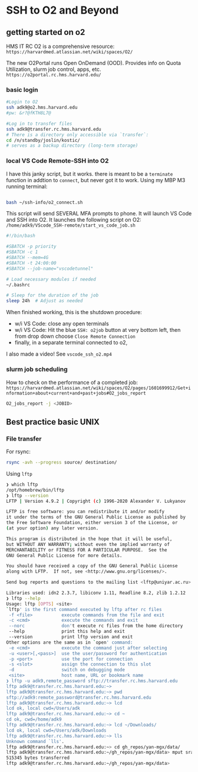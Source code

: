 # SSH to O2 and Beyond

## getting started on o2

HMS IT RC O2 is a comprehensive resource:
`https://harvardmed.atlassian.net/wiki/spaces/O2/`

The new O2Portal runs Open OnDemand (OOD). Provides info on Quota Utilization, slurm job control, apps, etc.
`https://o2portal.rc.hms.harvard.edu/`

### basic login

```bash
#Login to O2
ssh adk9@o2.hms.harvard.edu
#pw: &r?@fKTH8L7@

#Log in to transfer files
ssh adk9@transfer.rc.hms.harvard.edu
# There is a directory only accessible via `transfer`:
cd /n/standby/joslin/kostic/
# serves as a backup directory (long-term storage)
```

### local VS Code Remote-SSH into O2

I have this janky script, but it works. there is meant to be a `terminate` function in addtion to `connect`, but never got it to work.
Using my MBP M3 running terminal:

```bash

bash ~/ssh-info/o2_connect.sh
```

This script will send SEVERAL MFA prompts to phone. It will launch VS Code and SSH into O2. It launches the following script on O2:
`/home/adk9/VScode_SSH-remote/start_vs_code_job.sh`

```bash
#!/bin/bash

#SBATCH -p priority
#SBATCH -c 1
#SBATCH --mem=4G
#SBATCH -t 24:00:00
#SBATCH --job-name="vscodetunnel"

# Load necessary modules if needed
~/.bashrc

# Sleep for the duration of the job
sleep 24h  # Adjust as needed
```

When finished working, this is the shutdown procedure:

- w/i VS Code: close any open terminals
- w/i VS Code: Hit the blue `SSH: o2job` button at very bottom left, then from drop down choose `Close Remote Connection`
- finally, in a separate terminal connected to o2,

I also made a video!
See `vscode_ssh_o2.mp4`

### slurm job scheduling

How to check on the performance of a completed job:
`https://harvardmed.atlassian.net/wiki/spaces/O2/pages/1601699912/Get+information+about+current+and+past+jobs#O2_jobs_report`

```bash
O2_jobs_report -j <JOBID>
```

## Best practice basic UNIX

### File transfer

For rsync:

```bash
rsync -avh --progress source/ destination/
```

Using `lftp`

```bash
❯ which lftp
/opt/homebrew/bin/lftp
❯ lftp --version
LFTP | Version 4.9.2 | Copyright (c) 1996-2020 Alexander V. Lukyanov

LFTP is free software: you can redistribute it and/or modify
it under the terms of the GNU General Public License as published by
the Free Software Foundation, either version 3 of the License, or
(at your option) any later version.

This program is distributed in the hope that it will be useful,
but WITHOUT ANY WARRANTY; without even the implied warranty of
MERCHANTABILITY or FITNESS FOR A PARTICULAR PURPOSE.  See the
GNU General Public License for more details.

You should have received a copy of the GNU General Public License
along with LFTP.  If not, see <http://www.gnu.org/licenses/>.

Send bug reports and questions to the mailing list <lftp@uniyar.ac.ru>.

Libraries used: idn2 2.3.7, libiconv 1.11, Readline 8.2, zlib 1.2.12
❯ lftp --help
Usage: lftp [OPTS] <site>
`lftp' is the first command executed by lftp after rc files
 -f <file>           execute commands from the file and exit
 -c <cmd>            execute the commands and exit
 --norc              don't execute rc files from the home directory
 --help              print this help and exit
 --version           print lftp version and exit
Other options are the same as in `open' command:
 -e <cmd>            execute the command just after selecting
 -u <user>[,<pass>]  use the user/password for authentication
 -p <port>           use the port for connection
 -s <slot>           assign the connection to this slot
 -d                  switch on debugging mode
 <site>              host name, URL or bookmark name
❯ lftp -u adk9,remote_password sftp://transfer.rc.hms.harvard.edu
lftp adk9@transfer.rc.hms.harvard.edu:~> 
lftp adk9@transfer.rc.hms.harvard.edu:~> pwd
sftp://adk9:remote_password@transfer.rc.hms.harvard.edu
lftp adk9@transfer.rc.hms.harvard.edu:~> lcd
lcd ok, local cwd=/Users/adk
lftp adk9@transfer.rc.hms.harvard.edu:~> cd ~
cd ok, cwd=/home/adk9   
lftp adk9@transfer.rc.hms.harvard.edu:~> lcd ~/Downloads/
lcd ok, local cwd=/Users/adk/Downloads
lftp adk9@transfer.rc.hms.harvard.edu:~> lls
Unknown command `lls'.
lftp adk9@transfer.rc.hms.harvard.edu:~> cd gh_repos/yan-mgx/data/
lftp adk9@transfer.rc.hms.harvard.edu:~/gh_repos/yan-mgx/data> mput sra_PRJEB49206.csv
515345 bytes transferred                                  
lftp adk9@transfer.rc.hms.harvard.edu:~/gh_repos/yan-mgx/data> 

```

